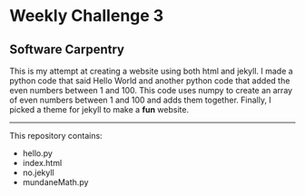 # Weekly Challenge 3
## **Software Carpentry**
This is my attempt at creating a website using both html and jekyll. I made a python code that said Hello World and another python code that added the even numbers between 1 and 100. This code uses numpy to create an array of even numbers between 1 and 100 and adds them together. Finally, I picked a theme for jekyll to make a **fun** website.
***
This repository contains:
- hello.py
- index.html
- no.jekyll
- mundaneMath.py
